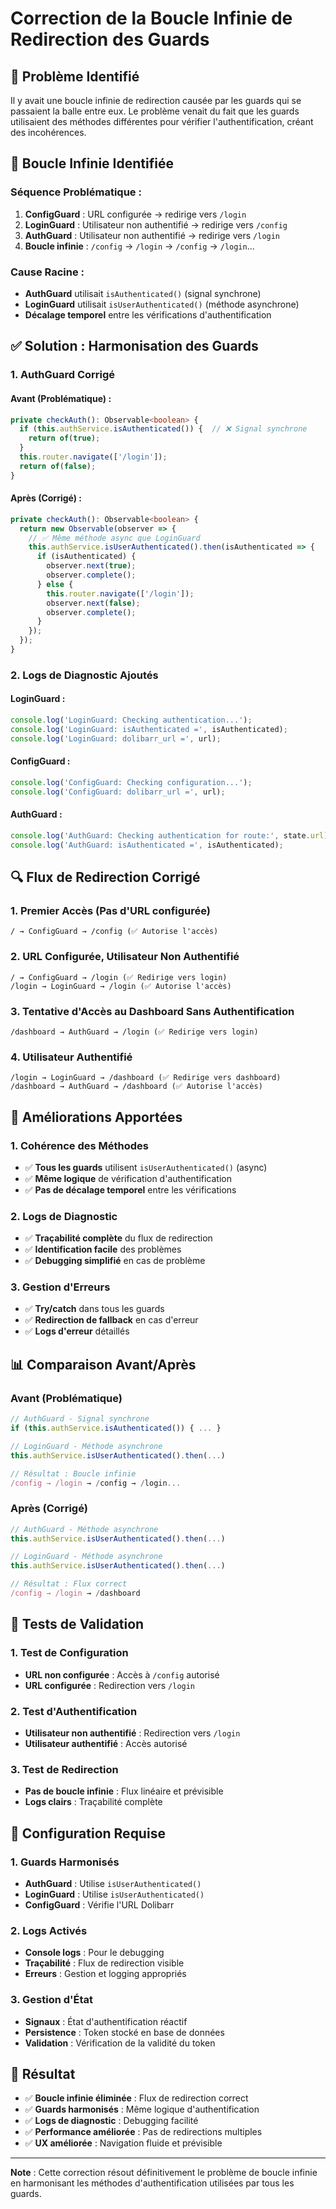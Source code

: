 # Correction de la Boucle Infinie de Redirection des Guards

## 🔧 **Problème Identifié**

Il y avait une boucle infinie de redirection causée par les guards qui se passaient la balle entre eux. Le problème venait du fait que les guards utilisaient des méthodes différentes pour vérifier l'authentification, créant des incohérences.

## 🔄 **Boucle Infinie Identifiée**

### **Séquence Problématique :**
1. **ConfigGuard** : URL configurée → redirige vers `/login`
2. **LoginGuard** : Utilisateur non authentifié → redirige vers `/config`
3. **AuthGuard** : Utilisateur non authentifié → redirige vers `/login`
4. **Boucle infinie** : `/config` → `/login` → `/config` → `/login`...

### **Cause Racine :**
- **AuthGuard** utilisait `isAuthenticated()` (signal synchrone)
- **LoginGuard** utilisait `isUserAuthenticated()` (méthode asynchrone)
- **Décalage temporel** entre les vérifications d'authentification

## ✅ **Solution : Harmonisation des Guards**

### **1. AuthGuard Corrigé**

#### **Avant (Problématique) :**
```typescript
private checkAuth(): Observable<boolean> {
  if (this.authService.isAuthenticated()) {  // ❌ Signal synchrone
    return of(true);
  }
  this.router.navigate(['/login']);
  return of(false);
}
```

#### **Après (Corrigé) :**
```typescript
private checkAuth(): Observable<boolean> {
  return new Observable(observer => {
    // ✅ Même méthode async que LoginGuard
    this.authService.isUserAuthenticated().then(isAuthenticated => {
      if (isAuthenticated) {
        observer.next(true);
        observer.complete();
      } else {
        this.router.navigate(['/login']);
        observer.next(false);
        observer.complete();
      }
    });
  });
}
```

### **2. Logs de Diagnostic Ajoutés**

#### **LoginGuard :**
```typescript
console.log('LoginGuard: Checking authentication...');
console.log('LoginGuard: isAuthenticated =', isAuthenticated);
console.log('LoginGuard: dolibarr_url =', url);
```

#### **ConfigGuard :**
```typescript
console.log('ConfigGuard: Checking configuration...');
console.log('ConfigGuard: dolibarr_url =', url);
```

#### **AuthGuard :**
```typescript
console.log('AuthGuard: Checking authentication for route:', state.url);
console.log('AuthGuard: isAuthenticated =', isAuthenticated);
```

## 🔍 **Flux de Redirection Corrigé**

### **1. Premier Accès (Pas d'URL configurée)**
```
/ → ConfigGuard → /config (✅ Autorise l'accès)
```

### **2. URL Configurée, Utilisateur Non Authentifié**
```
/ → ConfigGuard → /login (✅ Redirige vers login)
/login → LoginGuard → /login (✅ Autorise l'accès)
```

### **3. Tentative d'Accès au Dashboard Sans Authentification**
```
/dashboard → AuthGuard → /login (✅ Redirige vers login)
```

### **4. Utilisateur Authentifié**
```
/login → LoginGuard → /dashboard (✅ Redirige vers dashboard)
/dashboard → AuthGuard → /dashboard (✅ Autorise l'accès)
```

## 🚀 **Améliorations Apportées**

### **1. Cohérence des Méthodes**
- ✅ **Tous les guards** utilisent `isUserAuthenticated()` (async)
- ✅ **Même logique** de vérification d'authentification
- ✅ **Pas de décalage temporel** entre les vérifications

### **2. Logs de Diagnostic**
- ✅ **Traçabilité complète** du flux de redirection
- ✅ **Identification facile** des problèmes
- ✅ **Debugging simplifié** en cas de problème

### **3. Gestion d'Erreurs**
- ✅ **Try/catch** dans tous les guards
- ✅ **Redirection de fallback** en cas d'erreur
- ✅ **Logs d'erreur** détaillés

## 📊 **Comparaison Avant/Après**

### **Avant (Problématique)**
```typescript
// AuthGuard - Signal synchrone
if (this.authService.isAuthenticated()) { ... }

// LoginGuard - Méthode asynchrone
this.authService.isUserAuthenticated().then(...)

// Résultat : Boucle infinie
/config → /login → /config → /login...
```

### **Après (Corrigé)**
```typescript
// AuthGuard - Méthode asynchrone
this.authService.isUserAuthenticated().then(...)

// LoginGuard - Méthode asynchrone
this.authService.isUserAuthenticated().then(...)

// Résultat : Flux correct
/config → /login → /dashboard
```

## 🧪 **Tests de Validation**

### **1. Test de Configuration**
- **URL non configurée** : Accès à `/config` autorisé
- **URL configurée** : Redirection vers `/login`

### **2. Test d'Authentification**
- **Utilisateur non authentifié** : Redirection vers `/login`
- **Utilisateur authentifié** : Accès autorisé

### **3. Test de Redirection**
- **Pas de boucle infinie** : Flux linéaire et prévisible
- **Logs clairs** : Traçabilité complète

## 🔧 **Configuration Requise**

### **1. Guards Harmonisés**
- **AuthGuard** : Utilise `isUserAuthenticated()`
- **LoginGuard** : Utilise `isUserAuthenticated()`
- **ConfigGuard** : Vérifie l'URL Dolibarr

### **2. Logs Activés**
- **Console logs** : Pour le debugging
- **Traçabilité** : Flux de redirection visible
- **Erreurs** : Gestion et logging appropriés

### **3. Gestion d'État**
- **Signaux** : État d'authentification réactif
- **Persistence** : Token stocké en base de données
- **Validation** : Vérification de la validité du token

## 🎯 **Résultat**

- ✅ **Boucle infinie éliminée** : Flux de redirection correct
- ✅ **Guards harmonisés** : Même logique d'authentification
- ✅ **Logs de diagnostic** : Debugging facilité
- ✅ **Performance améliorée** : Pas de redirections multiples
- ✅ **UX améliorée** : Navigation fluide et prévisible

---

**Note** : Cette correction résout définitivement le problème de boucle infinie en harmonisant les méthodes d'authentification utilisées par tous les guards.
